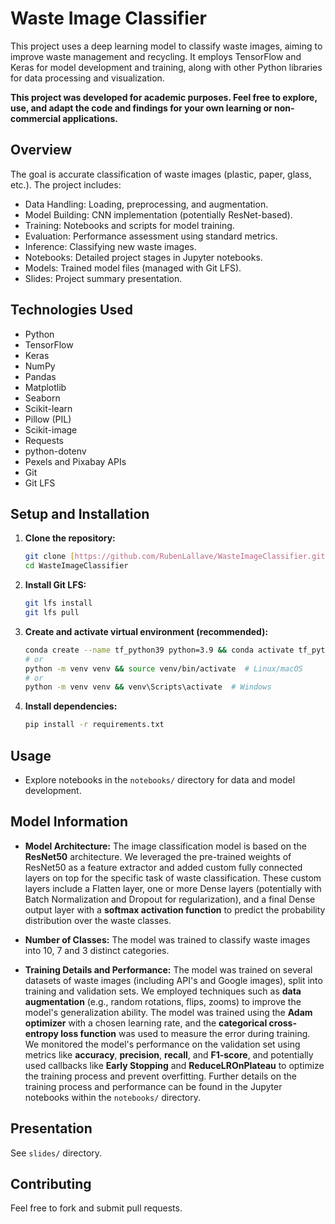 # Waste Image Classifier

This project uses a deep learning model to classify waste images, aiming to improve waste management and recycling. It employs TensorFlow and Keras for model development and training, along with other Python libraries for data processing and visualization.

**This project was developed for academic purposes. Feel free to explore, use, and adapt the code and findings for your own learning or non-commercial applications.**

## Overview

The goal is accurate classification of waste images (plastic, paper, glass, etc.). The project includes:

- Data Handling: Loading, preprocessing, and augmentation.
- Model Building: CNN implementation (potentially ResNet-based).
- Training: Notebooks and scripts for model training.
- Evaluation: Performance assessment using standard metrics.
- Inference: Classifying new waste images.
- Notebooks: Detailed project stages in Jupyter notebooks.
- Models: Trained model files (managed with Git LFS).
- Slides: Project summary presentation.

## Technologies Used

- Python
- TensorFlow
- Keras
- NumPy
- Pandas
- Matplotlib
- Seaborn
- Scikit-learn
- Pillow (PIL)
- Scikit-image
- Requests
- python-dotenv
- Pexels and Pixabay APIs
- Git
- Git LFS

## Setup and Installation

1.  **Clone the repository:**
    ```bash
    git clone [https://github.com/RubenLallave/WasteImageClassifier.git](https://github.com/RubenLallave/WasteImageClassifier.git)
    cd WasteImageClassifier
    ```

2.  **Install Git LFS:**
    ```bash
    git lfs install
    git lfs pull
    ```

3.  **Create and activate virtual environment (recommended):**
    ```bash
    conda create --name tf_python39 python=3.9 && conda activate tf_python39
    # or
    python -m venv venv && source venv/bin/activate  # Linux/macOS
    # or
    python -m venv venv && venv\Scripts\activate  # Windows
    ```

4.  **Install dependencies:**
    ```bash
    pip install -r requirements.txt
    ```

## Usage

- Explore notebooks in the `notebooks/` directory for data and model development.

## Model Information

- **Model Architecture:** The image classification model is based on the **ResNet50** architecture. We leveraged the pre-trained weights of ResNet50 as a feature extractor and added custom fully connected layers on top for the specific task of waste classification. These custom layers include a Flatten layer, one or more Dense layers (potentially with Batch Normalization and Dropout for regularization), and a final Dense output layer with a **softmax activation function** to predict the probability distribution over the waste classes.

- **Number of Classes:** The model was trained to classify waste images into 10, 7 and 3 distinct categories.

- **Training Details and Performance:** The model was trained on several datasets of waste images (including API's and Google images), split into training and validation sets. We employed techniques such as **data augmentation** (e.g., random rotations, flips, zooms) to improve the model's generalization ability. The model was trained using the **Adam optimizer** with a chosen learning rate, and the **categorical cross-entropy loss function** was used to measure the error during training. We monitored the model's performance on the validation set using metrics like **accuracy**, **precision**, **recall**, and **F1-score**, and potentially used callbacks like **Early Stopping** and **ReduceLROnPlateau** to optimize the training process and prevent overfitting. Further details on the training process and performance can be found in the Jupyter notebooks within the `notebooks/` directory.

## Presentation

See `slides/` directory.

## Contributing

Feel free to fork and submit pull requests.
